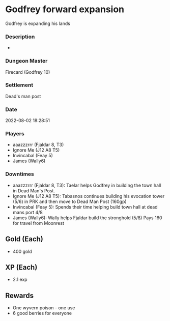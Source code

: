# Godfrey forward expansion
Godfrey is expanding his lands
### Description
-
### Dungeon Master
Firecard (Godfrey 10)
### Settlement
Dead's man post
### Date
2022-08-02 18:28:51
### Players
* aaazzzrrr (Fjaldar 8, T3)
* Ignore Me (J12 A8 T5)
* Invincabal (Feay 5)
* James (Wally6)
### Downtimes
* aaazzzrrr (Fjaldar 8, T3): Taelar helps Godfrey in building the town hall in Dead Man's Post.
* Ignore Me (J12 A8 T5): Tabasnos continues building his evocation tower (5/6) in PRK and then move to Dead Man Post (160gp)
* Invincabal (Feay 5): Spends their time helping build town hall at dead mans port 4/8
* James (Wally6): Wally helps Fjaldar build the stronghold (5/8) Pays 160 for travel from Moonrest
## Gold (Each)
* 400 gold
## XP (Each)
* 2.1 exp
## Rewards
* One wyvern poison - one use
* 6 good berries for everyone